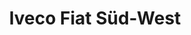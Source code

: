 ---
title: "Iveco Fiat Süd-West"
url: /freiburg-im-breisgau/iveco-fiat-sued-west/
shop: Autohaus
---